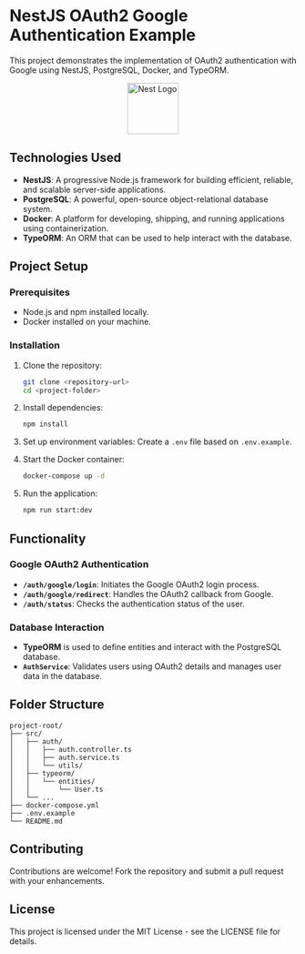 # NestJS OAuth2 Google Authentication Example

This project demonstrates the implementation of OAuth2 authentication with Google using NestJS, PostgreSQL, Docker, and TypeORM.

<p align="center">
  <a href="http://nestjs.com/" target="blank"><img src="https://nestjs.com/img/logo-small.svg" width="90" alt="Nest Logo" /></a>
</p>

## Technologies Used

- **NestJS**: A progressive Node.js framework for building efficient, reliable, and scalable server-side applications.
- **PostgreSQL**: A powerful, open-source object-relational database system.
- **Docker**: A platform for developing, shipping, and running applications using containerization.
- **TypeORM**: An ORM that can be used to help interact with the database.

## Project Setup

### Prerequisites

- Node.js and npm installed locally.
- Docker installed on your machine.

### Installation

1. Clone the repository:

   ```bash
   git clone <repository-url>
   cd <project-folder>
   ```

2. Install dependencies:

   ```bash
   npm install
   ```

3. Set up environment variables:
   Create a `.env` file based on `.env.example`.

4. Start the Docker container:

   ```bash
   docker-compose up -d
   ```

5. Run the application:
   ```bash
   npm run start:dev
   ```

## Functionality

### Google OAuth2 Authentication

- **`/auth/google/login`**: Initiates the Google OAuth2 login process.
- **`/auth/google/redirect`**: Handles the OAuth2 callback from Google.
- **`/auth/status`**: Checks the authentication status of the user.

### Database Interaction

- **TypeORM** is used to define entities and interact with the PostgreSQL database.
- **`AuthService`**: Validates users using OAuth2 details and manages user data in the database.

## Folder Structure

```
project-root/
├── src/
│   ├── auth/
│   │   ├── auth.controller.ts
│   │   ├── auth.service.ts
│   │   └── utils/
│   ├── typeorm/
│   │   └── entities/
│   │       └── User.ts
│   └── ...
├── docker-compose.yml
├── .env.example
└── README.md
```

## Contributing

Contributions are welcome! Fork the repository and submit a pull request with your enhancements.

## License

This project is licensed under the MIT License - see the LICENSE file for details.
